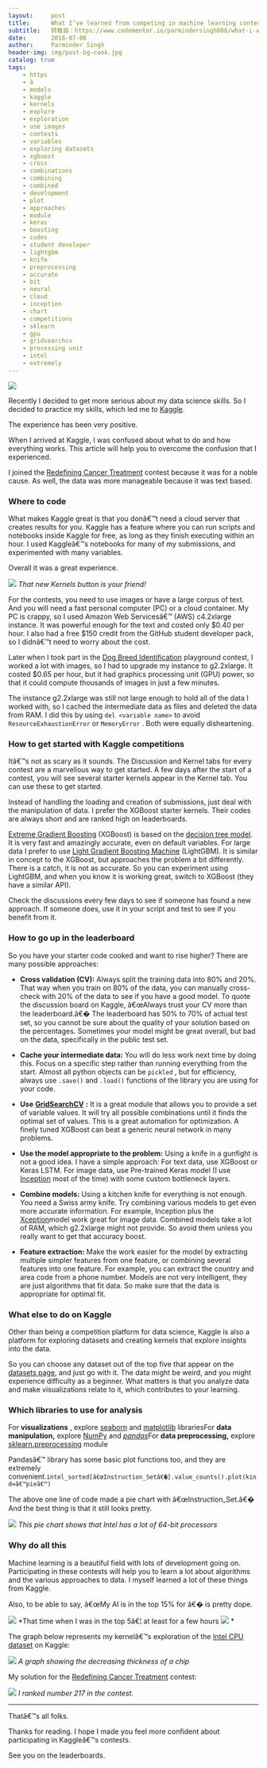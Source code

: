 ```yaml
---
layout:     post
title:      What I’ve learned from competing in machine learning contests on Kaggle
subtitle:   转载自：https://www.codementor.io/parmindersingh808/what-i-ve-learned-from-competing-in-machine-learning-contests-on-kaggle-l6vohvqjz
date:       2018-07-06
author:     Parminder Singh
header-img: img/post-bg-cook.jpg
catalog: true
tags:
    - https
    - â
    - models
    - kaggle
    - kernels
    - explore
    - exploration
    - use images
    - contests
    - variables
    - exploring datasets
    - xgboost
    - cross
    - combinations
    - combining
    - combined
    - development
    - plot
    - approaches
    - module
    - keras
    - boosting
    - codes
    - student developer
    - lightgbm
    - knife
    - preprocessing
    - accurate
    - bit
    - neural
    - cloud
    - inception
    - chart
    - competitions
    - sklearn
    - gpu
    - gridsearchcv
    - processing unit
    - intel
    - extremely
---
```


![](https://cdn-images-1.medium.com/max/1600/1*0mOv-6h9-5oM_BAoWpjAnw.png)


Recently I decided to get more serious about my data science skills. So I decided to practice my skills, which led me to [Kaggle](http://kaggle.com/.).

The experience has been very positive.

When I arrived at Kaggle, I was confused about what to do and how everything works. This article will help you to overcome the confusion that I experienced.

I joined the [Redefining Cancer Treatment](https://www.kaggle.com/c/msk-redefining-cancer-treatment) contest because it was for a noble cause. As well, the data was more manageable because it was text based.

###  Where to code

What makes Kaggle great is that you donâ€™t need a cloud server that creates results for you. Kaggle has a feature where you can run scripts and notebooks inside Kaggle for free, as long as they finish executing within an hour. I used Kaggleâ€™s notebooks for many of my submissions, and experimented with many variables.

Overall it was a great experience.

![](https://cdn-images-1.medium.com/max/1600/1*PN_jN1jqzjDMnY1TU3Kpxw.png)
*That new Kernels button is your friend!*

For the contests, you need to use images or have a large corpus of text. And you will need a fast personal computer (PC) or a cloud container. My PC is crappy, so I used Amazon Web Servicesâ€™ (AWS) c4.2xlarge instance. It was powerful enough for the text and costed only $0.40 per hour. I also had a free $150 credit from the GitHub student developer pack, so I didnâ€™t need to worry about the cost.

Later when I took part in the [Dog Breed Identification](https://www.kaggle.com/c/dog-breed-identification) playground contest, I worked a lot with images, so I had to upgrade my instance to g2.2xlarge. It costed $0.65 per hour, but it had graphics processing unit (GPU) power, so that it could compute thousands of images in just a few minutes.

The instance g2.2xlarge was still not large enough to hold all of the data I worked with, so I cached the intermediate data as files and deleted the data from RAM. I did this by using `del <variable name>` to avoid `ResourceExhaustionError` or `MemoryError` . Both were equally disheartening.

###  How to get started with Kaggle competitions

Itâ€™s not as scary as it sounds. The Discussion and Kernel tabs for every contest are a marvellous way to get started. A few days after the start of a contest, you will see several starter kernels appear in the Kernel tab. You can use these to get started.

Instead of handling the loading and creation of submissions, just deal with the manipulation of data. I prefer the XGBoost starter kernels. Their codes are always short and are ranked high on leaderboards.

[Extreme Gradient Boosting](http://xgboost.readthedocs.io/en/latest) (XGBoost) is based on the [decision tree model](https://en.wikipedia.org/wiki/Decision_tree_learning). It is very fast and amazingly accurate, even on default variables. For large data I prefer to use [Light Gradient Boosting Machine](http://lightgbm.readthedocs.io/en/latest) (LightGBM). It is similar in concept to the XGBoost, but approaches the problem a bit differently. There is a catch, it is not as accurate. So you can experiment using LightGBM, and when you know it is working great, switch to XGBoost (they have a similar API).

Check the discussions every few days to see if someone has found a new approach. If someone does, use it in your script and test to see if you benefit from it.

###  **How to go up in the leaderboard**

So you have your starter code cooked and want to rise higher? There are many possible approaches:

- **Cross validation (CV):** Always split the training data into 80% and 20%. That way when you train on 80% of the data, you can manually cross-check with 20% of the data to see if you have a good model. To quote the discussion board on Kaggle, â€œAlways trust your CV more than the leaderboard.â€� The leaderboard has 50% to 70% of actual test set, so you cannot be sure about the quality of your solution based on the percentages. Sometimes your model might be great overall, but bad on the data, specifically in the public test set.

- **Cache your intermediate data:** You will do less work next time by doing this. Focus on a specific step rather than running everything from the start. Almost all python objects can be `pickled` , but for efficiency, always use `.save()` and `.load()` functions of the library you are using for your code.

- **Use** [**GridSearchCV**](http://scikit-learn.org/stable/modules/generated/sklearn.model_selection.GridSearchCV.html) **:** It is a great module that allows you to provide a set of variable values. It will try all possible combinations until it finds the optimal set of values. This is a great automation for optimization. A finely tuned XGBoost can beat a generic neural network in many problems.

- **Use the model appropriate to the problem:** Using a knife in a gunfight is not a good idea. I have a simple approach: For text data, use XGBoost or Keras LSTM. For image data, use Pre-trained Keras model (I use [Inception](https://keras.io/applications#inceptionv3) most of the time) with some custom bottleneck layers.

- **Combine models:** Using a kitchen knife for everything is not enough. You need a Swiss army knife. Try combining various models to get even more accurate information. For example, Inception plus the [Xception](https://arxiv.org/abs/1610.02357)model work great for image data. Combined models take a lot of RAM, which g2.2xlarge might not provide. So avoid them unless you really want to get that accuracy boost.

- **Feature extraction:** Make the work easier for the model by extracting multiple simpler features from one feature, or combining several features into one feature. For example, you can extract the country and area code from a phone number. Models are not very intelligent, they are just algorithms that fit data. So make sure that the data is appropriate for optimal fit.


###  What else to do on Kaggle

Other than being a competition platform for data science, Kaggle is also a platform for exploring datasets and creating kernels that explore insights into the data.

So you can choose any dataset out of the top five that appear on the [datasets page](https://www.kaggle.com/datasets), and just go with it. The data might be weird, and you might experience difficulty as a beginner. What matters is that you analyze data and make visualizations relate to it, which contributes to your learning.

###  Which libraries to use for analysis

For **visualizations** , explore [seaborn](https://seaborn.pydata.org/) and [matplotlib](https://matplotlib.org/) librariesFor **data manipulation,** explore [NumPy](http://www.numpy.org/) and [*pandas*](http://pandas.pydata.org/)For **data preprocessing,** explore [sklearn.preprocessing](http://scikit-learn.org/stable/modules/generated/sklearn.preprocessing.StandardScaler.html) module

Pandasâ€™ library has some basic plot functions too, and they are extremely convenient.`intel_sorted[â€œInstruction_Setâ€�].value_counts().plot(kind=â€™pieâ€™)`

The above one line of code made a pie chart with â€œInstruction_Set.â€� And the best thing is that it still looks pretty.

![](https://cdn-images-1.medium.com/max/1600/1*Ljg07g_TDGSn172YicQ6uw.png)
*This pie chart shows that Intel has a lot of 64-bit processors*

###  Why do all this

Machine learning is a beautiful field with lots of development going on. Participating in these contests will help you to learn a lot about algorithms and the various approaches to data. I myself learned a lot of these things from Kaggle.

Also, to be able to say, â€œMy AI is in the top 15% for <insert contest name here>â€� is pretty dope.

![](https://cdn-images-1.medium.com/max/1600/1*Ek07eCYr4j8Ms9kjMCcKaw.jpeg)
*That time when I was in the top 5â€¦ at least for a few hours ![](https://twemoji.maxcdn.com/2/72x72/1f61b.png)
*

The graph below represents my kernelâ€™s exploration of the [Intel CPU dataset](https://www.kaggle.com/trion129/intel-cpus-eda) on Kaggle:

![](https://cdn-images-1.medium.com/max/1600/1*keVIqz8HilwCe-Ae2zwdyA.png)
*A graph showing the decreasing thickness of a chip*

My solution for the [Redefining Cancer Treatment](https://www.kaggle.com/trion129/lightgbm-version) contest:

![](https://cdn-images-1.medium.com/max/1600/1*ChnEtfNCYy8JaOwRrXTwvA.png)
*I ranked number 217 in the contest.*

---


Thatâ€™s all folks.

Thanks for reading. I hope I made you feel more confident about participating in Kaggleâ€™s contests.

See you on the leaderboards.

